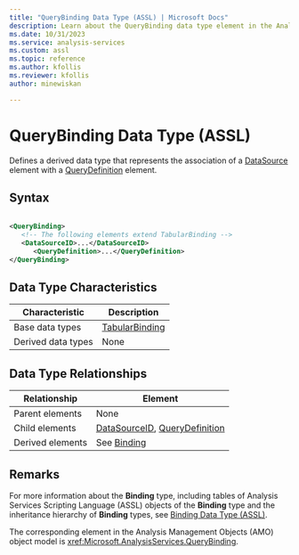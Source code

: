 ```yaml
---
title: "QueryBinding Data Type (ASSL) | Microsoft Docs"
description: Learn about the QueryBinding data type element in the Analysis Services Scripting Language (ASSL) schema.
ms.date: 10/31/2023
ms.service: analysis-services
ms.custom: assl
ms.topic: reference
ms.author: kfollis
ms.reviewer: kfollis
author: minewiskan

---
```

# QueryBinding Data Type (ASSL)

  Defines a derived data type that represents the association of a [DataSource](../objects/datasource-element-assl.md) element with a [QueryDefinition](../properties/querydefinition-element-assl.md) element.  
  
## Syntax  
  
```xml  
  
<QueryBinding>  
   <!-- The following elements extend TabularBinding -->  
   <DataSourceID>...</DataSourceID>  
      <QueryDefinition>...</QueryDefinition>  
</QueryBinding>  
```  
  
## Data Type Characteristics  
  
|Characteristic|Description|  
|--------------------|-----------------|  
|Base data types|[TabularBinding](tabularbinding-data-type-assl.md)|  
|Derived data types|None|  
  
## Data Type Relationships  
  
|Relationship|Element|  
|------------------|-------------|  
|Parent elements|None|  
|Child elements|[DataSourceID](../properties/datasourceid-element-assl.md), [QueryDefinition](../properties/querydefinition-element-assl.md)|  
|Derived elements|See [Binding](binding-data-type-assl.md)|  
  
## Remarks  
 For more information about the **Binding** type, including tables of Analysis Services Scripting Language (ASSL) objects of the **Binding** type and the inheritance hierarchy of **Binding** types, see [Binding Data Type &#40;ASSL&#41;](binding-data-type-assl.md).  

 The corresponding element in the Analysis Management Objects (AMO) object model is <xref:Microsoft.AnalysisServices.QueryBinding>.  